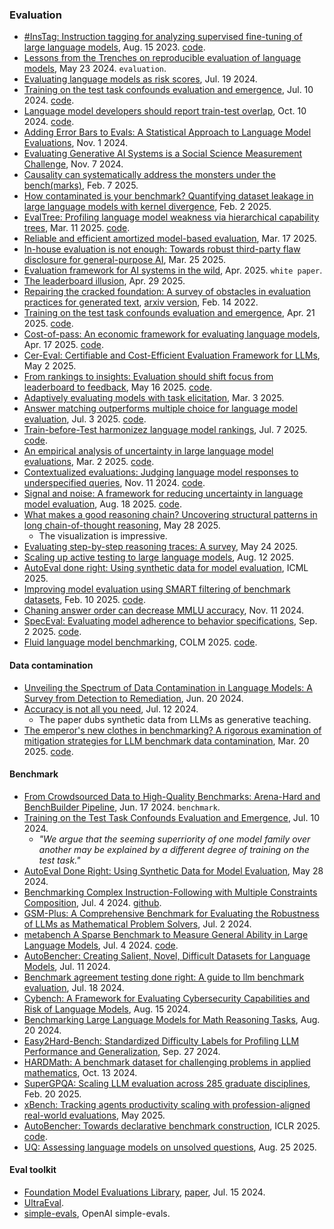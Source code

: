 
### Evaluation

- [#InsTag: Instruction tagging for analyzing supervised fine-tuning of large language models](https://arxiv.org/pdf/2308.07074), Aug. 15 2023. [code](https://github.com/OFA-Sys/InsTag).
- [Lessons from the Trenches on reproducible evaluation of language models](https://arxiv.org/abs/2405.14782), May 23 2024. `evaluation`.
- [Evaluating language models as risk scores](https://arxiv.org/pdf/2407.14614), Jul. 19 2024.
- [Training on the test task confounds evaluation and emergence](https://arxiv.org/pdf/2407.07890?), Jul. 10 2024. [code](https://github.com/socialfoundations/training-on-the-test-task).
- [Language model developers should report train-test overlap](https://arxiv.org/abs/2410.08385), Oct. 10 2024. [code](https://github.com/stanford-crfm/data-overlap).
- [Adding Error Bars to Evals: A Statistical Approach to Language Model Evaluations](https://arxiv.org/pdf/2411.00640), Nov. 1 2024.
- [Evaluating Generative AI Systems is a Social Science Measurement Challenge](https://arxiv.org/pdf/2411.10939), Nov. 7 2024.
- [Causality can systematically address the monsters under the bench(marks)](https://arxiv.org/pdf/2502.05085), Feb. 7 2025.
- [How contaminated is your benchmark? Quantifying dataset leakage in large language models with kernel divergence](https://arxiv.org/pdf/2502.00678), Feb. 2 2025.
- [EvalTree: Profiling language model weakness via hierarchical capability trees](https://arxiv.org/pdf/2503.08893), Mar. 11 2025. [code](https://github.com/Zhiyuan-Zeng/EvalTree).
- [Reliable and efficient amortized model-based evaluation](https://arxiv.org/pdf/2503.13335), Mar. 17 2025.
- [In-house evaluation is not enough: Towards robust third-party flaw disclosure for general-purpose AI](https://arxiv.org/pdf/2503.16861), Mar. 25 2025.
- [Evaluation framework for AI systems in the wild](https://arxiv.org/pdf/2504.16778), Apr. 2025. `white paper`.
- [The leaderboard illusion](https://arxiv.org/pdf/2504.20879), Apr. 29 2025.
- [Repairing the cracked foundation: A survey of obstacles in evaluation practices for generated text](https://www.jair.org/index.php/jair/article/view/13715/26927), [arxiv version](https://arxiv.org/pdf/2202.06935), Feb. 14 2022.
- [Training on the test task confounds evaluation and emergence](https://arxiv.org/pdf/2407.07890), Apr. 21 2025. [code](https://github.com/socialfoundations/training-on-the-test-task).
- [Cost-of-pass: An economic framework for evaluating language models](https://arxiv.org/pdf/2504.13359), Apr. 17 2025. [code](https://github.com/mhamzaerol/Cost-of-Pass).
- [Cer-Eval: Certifiable and Cost-Efficient Evaluation Framework for LLMs](https://arxiv.org/pdf/2505.03814), May 2 2025.
- [From rankings to insights: Evaluation should shift focus from leaderboard to feedback](https://arxiv.org/pdf/2505.06698), May 16 2025. [code](https://github.com/liudan193/Feedbacker).
- [Adaptively evaluating models with task elicitation](https://davisrbrown.com/assets/task_elicitation_initial.pdf), Mar. 3 2025.
- [Answer matching outperforms multiple choice for language model evaluation](https://arxiv.org/pdf/2507.02856), Jul. 3 2025. [code](https://github.com/nikhilchandak/answer-matching).
- [Train-before-Test harmonizez language model rankings](https://arxiv.org/pdf/2507.05195), Jul. 7 2025. [code](https://github.com/socialfoundations/lm-harmony).
- [An empirical analysis of uncertainty in large language model evaluations](https://arxiv.org/pdf/2502.10709), Mar. 2 2025. [code](https://github.com/hasakiXie123/LLM-Evaluator-Uncertainty).
- [Contextualized evaluations: Judging language model responses to underspecified queries](https://arxiv.org/abs/2411.07237), Nov. 11 2024. [code](https://github.com/allenai/ContextEval).
- [Signal and noise: A framework for reducing uncertainty in language model evaluation](https://arxiv.org/pdf/2508.13144), Aug. 18 2025. [code](https://github.com/allenai/signal-and-noise).
- [What makes a good reasoning chain? Uncovering structural patterns in long chain-of-thought reasoning](https://arxiv.org/pdf/2505.22148), May 28 2025.
  - The visualization is impressive.
- [Evaluating step-by-step reasoning traces: A survey](https://arxiv.org/pdf/2502.12289), May 24 2025.
- [Scaling up active testing to large language models](https://arxiv.org/pdf/2508.09093), Aug. 12 2025.
- [AutoEval done right: Using synthetic data for model evaluation](https://openreview.net/pdf?id=S8kbmk12Oo), ICML 2025.
- [Improving model evaluation using SMART filtering of benchmark datasets](https://arxiv.org/pdf/2410.20245), Feb. 10 2025. [code](https://github.com/facebookresearch/ResponsibleNLP/tree/main/SMART-Filtering).
- [Chaning answer order can decrease MMLU accuracy](https://arxiv.org/pdf/2406.19470), Nov. 11 2024.
- [SpecEval: Evaluating model adherence to behavior specifications](https://arxiv.org/pdf/2509.02464), Sep. 2 2025. [code](https://github.com/ahmeda14960/specevaldataset).
- [Fluid language model benchmarking](https://openreview.net/pdf?id=mxcCg9YRqj), COLM 2025. [code](https://github.com/allenai/fluid-benchmarking).

#### Data contamination

- [Unveiling the Spectrum of Data Contamination in Language Models: A Survey from Detection to Remediation](https://arxiv.org/pdf/2406.14644), Jun. 20 2024.
- [Accuracy is not all you need](https://arxiv.org/pdf/2407.09141), Jul. 12 2024.
  - The paper dubs synthetic data from LLMs as generative teaching.
- [The emperor's new clothes in benchmarking? A rigorous examination of mitigation strategies for LLM benchmark data contamination](https://arxiv.org/pdf/2503.16402), Mar. 20 2025. [code](https://github.com/ASTRAL-Group/BDC_mitigation_assessment).

#### Benchmark

- [From Crowdsourced Data to High-Quality Benchmarks: Arena-Hard and BenchBuilder Pipeline](https://arxiv.org/pdf/2406.11939), Jun. 17 2024. `benchmark`.
- [Training on the Test Task Confounds Evaluation and Emergence](https://arxiv.org/pdf/2407.07890), Jul. 10 2024.
  - _"We argue that the seeming superriority of one model family over another may be explained by a different degree of training on the test task."_
- [AutoEval Done Right: Using Synthetic Data for Model Evaluation](https://arxiv.org/pdf/2403.07008), May 28 2024.
- [Benchmarking Complex Instruction-Following with Multiple Constraints Composition](https://arxiv.org/pdf/2406.14491), Jul. 4 2024. [github](https://github.com/thu-coai/ComplexBench).
- [GSM-Plus: A Comprehensive Benchmark for Evaluating the Robustness of LLMs as Mathematical Problem Solvers](https://arxiv.org/abs/2402.19255), Jul. 2 2024.
- [metabench A Sparse Benchmark to Measure General Ability in Large Language Models](https://arxiv.org/pdf/2407.12844), Jul. 4 2024. [code](https://github.com/adkipnis/metabench).
- [AutoBencher: Creating Salient, Novel, Difficult Datasets for Language Models](https://arxiv.org/abs/2407.08351), Jul. 11 2024.
- [Benchmark agreement testing done right: A guide to llm benchmark evaluation](https://arxiv.org/pdf/2407.13696), Jul. 18 2024.
- [Cybench: A Framework for Evaluating Cybersecurity Capabilities and Risk of Language Models](https://arxiv.org/pdf/2408.08926), Aug. 15 2024.
- [Benchmarking Large Language Models for Math Reasoning Tasks](https://arxiv.org/pdf/2408.10839), Aug. 20 2024.
- [Easy2Hard-Bench: Standardized Difficulty Labels for Profiling LLM Performance and Generalization](https://arxiv.org/pdf/2409.18433), Sep. 27 2024.
- [HARDMath: A benchmark dataset for challenging problems in applied mathematics](https://arxiv.org/pdf/2410.09988), Oct. 13 2024.
- [SuperGPQA: Scaling LLM evaluation across 285 graduate disciplines](https://arxiv.org/pdf/2502.14739), Feb. 20 2025.
- [xBench: Tracking agents productivity scaling with profession-aligned real-world evaluations](https://xbench.org/files/xbench_profession_v2.4.pdf), May 2025.
- [AutoBencher: Towards declarative benchmark construction](https://openreview.net/pdf?id=ymt4crbbXh), ICLR 2025. [code](https://github.com/XiangLi1999/AutoBencher).
- [UQ: Assessing language models on unsolved questions](https://arxiv.org/pdf/2508.17580), Aug. 25 2025.

#### Eval toolkit

- [Foundation Model Evaluations Library](https://github.com/aws/fmeval), [paper](https://arxiv.org/pdf/2407.12872), Jul. 15 2024.
- [UltraEval](https://github.com/OpenBMB/UltraEval).
- [simple-evals](https://github.com/openai/simple-evals), OpenAI simple-evals.


